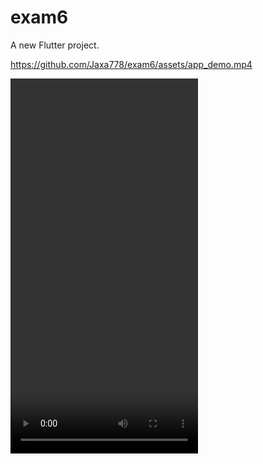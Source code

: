 # exam6

A new Flutter project.

https://github.com/Jaxa778/exam6/assets/app_demo.mp4

<video width="300" height="600" controls>
  <source src="assets/demo/app_demo.mp4" type="video/mp4">
  Your browser does not support the video tag.
</video>